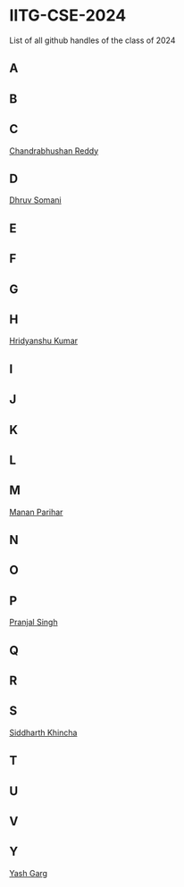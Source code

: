 # IITG-CSE-2024
List of all github handles of the class of 2024<br>

## A

## B

## C
[Chandrabhushan Reddy](https://github.com/demongod11)<br>

## D
[Dhruv Somani](https://github.com/dhruvsomani)<br>

## E

## F

## G

## H

[Hridyanshu Kumar](https://github.com/hridyanshuk)<br>

## I

## J

## K

## L

## M

[Manan Parihar](https://github.com/manan03)<br>

## N

## O

## P

[Pranjal Singh](https://github.com/pranjal198)<br>

## Q

## R

## S

[Siddharth Khincha](https://github.com/siddharthkhincha)<br>

## T

## U

## V



## Y

[Yash Garg](https://github.com/YashGargIND)<br>

